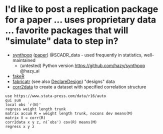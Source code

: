 # I'd like to post a replication package for a paper ... uses proprietary data ... favorite packages that will "simulate" data to step in?

- [synthpop](https://cran.r-project.org/package=synthpop) ([paper](https://doi.org/10.18637/jss.v074.i11)) @SCADR_data - used frequently in statistics, well-maintained
  - (untested) Python version https://github.com/hazy/synthpop @hazy_ai
- [fakeR](https://cran.r-project.org/package=fakeR)
- [fabricatr](https://cran.r-project.org/package=fabricatr) (see also [DeclareDesign](https://declaredesign.org/r/fabricatr/)) "designs" data
- [corr2data](https://www.stata.com/manuals/dcorr2data.pdf) to create a dataset with specified correlation structure
```
use https://www.stata-press.com/data/r16/auto
qui sum 
local obs `r(N)'
regress weight length trunk
matrix accum R = weight length trunk, nocons dev means(M)
matrix V = corr(R)
corr2data x y z, n(`obs') cov(R) means(M)
regress x y z
```

